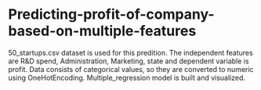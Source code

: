 # Predicting-profit-of-company-based-on-multiple-features
50_startups.csv dataset is used for this predition. The independent features are R&D spend, Administration, Marketing, state and dependent variable is profit.
Data consists of categorical values, so they are converted to numeric using OneHotEncoding. Multiple_regression model is built and visualized.
